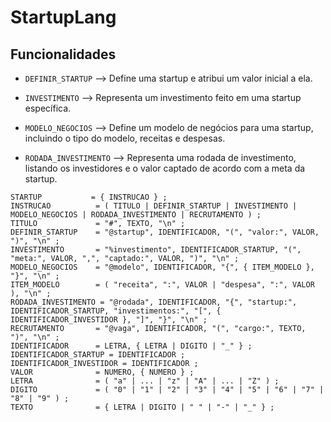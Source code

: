 # StartupLang

## Funcionalidades

- `DEFINIR_STARTUP` --> Define uma startup e atribui um valor inicial a ela.

- `INVESTIMENTO` --> Representa um investimento feito em uma startup específica.

- `MODELO_NEGOCIOS` --> Define um modelo de negócios para uma startup, incluindo o tipo do modelo, receitas e despesas.

- `RODADA_INVESTIMENTO` --> Representa uma rodada de investimento, listando os investidores e o valor captado de acordo com a meta da startup.

```code
STARTUP           = { INSTRUCAO } ;
INSTRUCAO          = ( TITULO | DEFINIR_STARTUP | INVESTIMENTO | MODELO_NEGOCIOS | RODADA_INVESTIMENTO | RECRUTAMENTO ) ;
TITULO             = "#", TEXTO, "\n" ;
DEFINIR_STARTUP    = "@startup", IDENTIFICADOR, "(", "valor:", VALOR, ")", "\n" ;
INVESTIMENTO       = "%investimento", IDENTIFICADOR_STARTUP, "(", "meta:", VALOR, ",", "captado:", VALOR, ")", "\n" ;
MODELO_NEGOCIOS    = "@modelo", IDENTIFICADOR, "{", { ITEM_MODELO }, "}", "\n" ;
ITEM_MODELO        = ( "receita", ":", VALOR | "despesa", ":", VALOR ), "\n" ;
RODADA_INVESTIMENTO = "@rodada", IDENTIFICADOR, "{", "startup:", IDENTIFICADOR_STARTUP, "investimentos:", "[", { IDENTIFICADOR_INVESTIDOR }, "]", "}", "\n" ;
RECRUTAMENTO       = "@vaga", IDENTIFICADOR, "(", "cargo:", TEXTO, ")", "\n" ;
IDENTIFICADOR      = LETRA, { LETRA | DIGITO | "_" } ;
IDENTIFICADOR_STARTUP = IDENTIFICADOR ;
IDENTIFICADOR_INVESTIDOR = IDENTIFICADOR ;
VALOR              = NUMERO, { NUMERO } ;
LETRA              = ( "a" | ... | "z" | "A" | ... | "Z" ) ;
DIGITO             = ( "0" | "1" | "2" | "3" | "4" | "5" | "6" | "7" | "8" | "9" ) ;
TEXTO              = { LETRA | DIGITO | " " | "-" | "_" } ;
```
